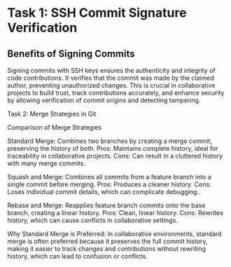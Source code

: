 # Task 1: SSH Commit Signature Verification

## Benefits of Signing Commits

Signing commits with SSH keys ensures the authenticity and integrity of code contributions. It verifies that the commit was made by the claimed author, preventing unauthorized changes. This is crucial in collaborative projects to build trust, track contributions accurately, and enhance security by allowing verification of commit origins and detecting tampering.

Task 2: Merge Strategies in Git

Comparison of Merge Strategies

Standard Merge: Combines two branches by creating a merge commit, preserving the history of both. Pros: Maintains complete history, ideal for traceability in collaborative projects. Cons: Can result in a cluttered history with many merge commits.

Squash and Merge: Combines all commits from a feature branch into a single commit before merging. Pros: Produces a cleaner history. Cons: Loses individual commit details, which can complicate debugging..

Rebase and Merge: Reapplies feature branch commits onto the base branch, creating a linear history. Pros: Clean, linear history. Cons: Rewrites history, which can cause conflicts in collaborative settings.

Why Standard Merge is Preferred: In collaborative environments, standard merge is often preferred because it preserves the full commit history, making it easier to track changes and contributions without rewriting history, which can lead to confusion or conflicts.
